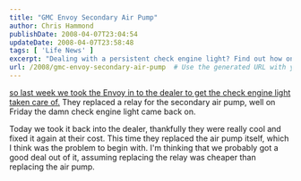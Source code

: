 ```yaml
---
title: "GMC Envoy Secondary Air Pump"
author: Chris Hammond
publishDate: 2008-04-07T23:04:54
updateDate: 2008-04-07T23:58:48
tags: [ 'Life News' ]
excerpt: "Dealing with a persistent check engine light? Find out how one car owner solved the issue by replacing a relay and then the air pump at the dealership."
url: /2008/gmc-envoy-secondary-air-pump  # Use the generated URL with year
---
```

<p><a href="https://www.chrishammond.com/tabid/54/itemid/1142/gmc-envoy-check-engine-light">so last week we took the Envoy in to the dealer to get the check engine light taken care of.</a> They replaced a relay for the secondary air pump, well on Friday the damn check engine light came back on.</p> <p>Today we took it back into the dealer, thankfully they were really cool and fixed it again at their cost. This time they replaced the air pump itself, which I think was the problem to begin with. I'm thinking that we probably got a good deal out of it, assuming replacing the relay was cheaper than replacing the air pump.</p>

